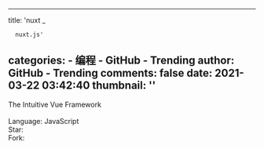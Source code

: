 
---
title: 'nuxt _

      nuxt.js'
categories: 
    - 编程
    - GitHub - Trending
author: GitHub - Trending
comments: false
date: 2021-03-22 03:42:40
thumbnail: ''
---

<div>   
The Intuitive Vue Framework
    <br>
                            <br>Language: JavaScript
                            <br>Star: 
                            <br>Fork:   
</div>
            